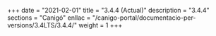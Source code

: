+++
date        = "2021-02-01"
title       = "3.4.4 (Actual)"
description = "3.4.4"
sections    = "Canigó"
enllac		= "/canigo-portal/documentacio-per-versions/3.4LTS/3.4.4/"
weight		= 1
+++
